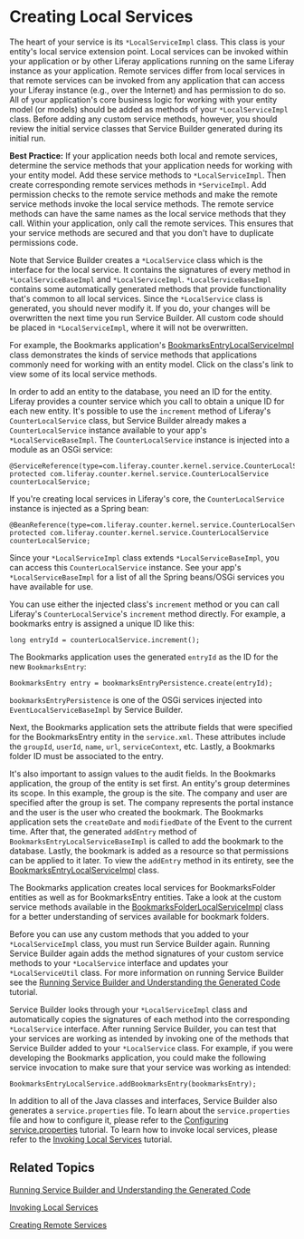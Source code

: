 # Creating Local Services

The heart of your service is its `*LocalServiceImpl` class. This class is your
entity's local service extension point. Local services can be invoked within
your application or by other Liferay applications running on the same Liferay
instance as your application. Remote services differ from local services in that
remote services can be invoked from any application that can access your Liferay
instance (e.g., over the Internet) and has permission to do so. All of your
application's core business logic for working with your entity model (or models)
should be added as methods of your `*LocalServiceImpl` class. Before adding any
custom service methods, however, you should review the initial service classes
that Service Builder generated during its initial run. 

<!--
This best practice also appears in creating-remote-services.markdown. If you
edit it, please update that location, as well.
-->

**Best Practice:** If your application needs both local and remote services,
determine the service methods that your application needs for working with your
entity model. Add these service methods to `*LocalServiceImpl`. Then create
corresponding remote services methods in `*ServiceImpl`. Add permission checks
to the remote service methods and make the remote service methods invoke the
local service methods. The remote service methods can have the same names as the
local service methods that they call. Within your application, only call the
remote services. This ensures that your service methods are secured and that you
don't have to duplicate permissions code.

Note that Service Builder creates a `*LocalService` class which is the interface
for the local service. It contains the signatures of every method in
`*LocalServiceBaseImpl` and `*LocalServiceImpl`. `*LocalServiceBaseImpl`
contains some automatically generated methods that provide functionality that's
common to all local services. Since the `*LocalService` class is generated, you
should never modify it. If you do, your changes will be overwritten the next
time you run Service Builder. All custom code should be placed in
`*LocalServiceImpl`, where it will not be overwritten.

For example, the Bookmarks application's
[BookmarksEntryLocalServiceImpl](https://github.com/liferay/liferay-portal/blob/master/modules/apps/collaboration/bookmarks/bookmarks-service/src/main/java/com/liferay/bookmarks/service/impl/BookmarksEntryLocalServiceImpl.java)
class demonstrates the kinds of service methods that applications commonly need
for working with an entity model. Click on the class's link to view some of its
local service methods.

In order to add an entity to the database, you need an ID for the entity.
Liferay provides a counter service which you call to obtain a unique ID for each
new entity. It's possible to use the `increment` method of Liferay's
`CounterLocalService` class, but Service Builder already makes a
`CounterLocalService` instance available to your app's `*LocalServiceBaseImpl`.
The `CounterLocalService` instance is injected into a module as an OSGi service:

    @ServiceReference(type=com.liferay.counter.kernel.service.CounterLocalService.class)
    protected com.liferay.counter.kernel.service.CounterLocalService counterLocalService;

If you're creating local services in Liferay's core, the `CounterLocalService`
instance is injected as a Spring bean:

    @BeanReference(type=com.liferay.counter.kernel.service.CounterLocalService.class)
    protected com.liferay.counter.kernel.service.CounterLocalService counterLocalService;

Since your `*LocalServiceImpl` class extends `*LocalServiceBaseImpl`, you can
access this `CounterLocalService` instance. See your app's
`*LocalServiceBaseImpl` for a list of all the Spring beans/OSGi services you
have available for use.

You can use either the injected class's `increment` method or you can call
Liferay's `CounterLocalService`'s `increment` method directly. For example, a
bookmarks entry is assigned a unique ID like this:

    long entryId = counterLocalService.increment();

The Bookmarks application uses the generated `entryId` as the ID for the new
`BookmarksEntry`:

    BookmarksEntry entry = bookmarksEntryPersistence.create(entryId);

`bookmarksEntryPersistence` is one of the OSGi services injected into
`EventLocalServiceBaseImpl` by Service Builder. 

Next, the Bookmarks application sets the attribute fields that were specified
for the BookmarksEntry entity in the `service.xml`. These attributes include the
`groupId`, `userId`, `name`, `url`, `serviceContext`, etc. Lastly, a Bookmarks
folder ID must be associated to the entry.

It's also important to assign values to the audit fields. In the Bookmarks
application, the group of the entity is set first. An entity's group determines
its scope. In this example, the group is the site. The company and user are
specified after the group is set. The company represents the portal instance and
the user is the user who created the bookmark. The Bookmarks application sets
the `createDate` and `modifiedDate` of the Event to the current time. After
that, the generated `addEntry` method of `BookmarksEntryLocalServiceBaseImpl` is
called to add the bookmark to the database. Lastly, the bookmark is added as a
resource so that permissions can be applied to it later. To view the `addEntry`
method in its entirety, see the
[BookmarksEntryLocalServiceImpl](https://github.com/liferay/liferay-portal/blob/master/modules/apps/collaboration/bookmarks/bookmarks-service/src/main/java/com/liferay/bookmarks/service/impl/BookmarksEntryLocalServiceImpl.java)
class. 
<!--For more information about adding resources, please see the
[Asset Enabling Custom Entities](/develop/learning-paths/mvc/-/knowledge_base/6-2/asset-enabling-custom-entities)
learning path. -->

The Bookmarks application creates local services for BookmarksFolder entities as
well as for BookmarksEntry entities. Take a look at the custom service methods
available in the
[BookmarksFolderLocalServiceImpl](https://github.com/liferay/liferay-portal/blob/master/modules/apps/collaboration/bookmarks/bookmarks-service/src/main/java/com/liferay/bookmarks/service/impl/BookmarksFolderLocalServiceImpl.java)
class for a better understanding of services available for bookmark folders.

Before you can use any custom methods that you added to your `*LocalServiceImpl`
class, you must run Service Builder again. Running Service Builder again adds
the method signatures of your custom service methods to your `*LocalService`
interface and updates your `*LocalServiceUtil` class. For more information on
running Service Builder see the
[Running Service Builder and Understanding the Generated Code](/develop/tutorials/-/knowledge_base/7-0/running-service-builder-and-understanding-the-generated-code)
tutorial.

Service Builder looks through your `*LocalServiceImpl` class and automatically
copies the signatures of each method into the corresponding `*LocalService`
interface. After running Service Builder, you can test that your services are
working as intended by invoking one of the methods that Service Builder added to
your `*LocalService` class. For example, if you were developing the
Bookmarks application, you could make the following service invocation to make
sure that your service was working as intended:

    BookmarksEntryLocalService.addBookmarksEntry(bookmarksEntry);

In addition to all of the Java classes and interfaces, Service Builder also
generates a `service.properties` file. To learn about the `service.properties`
file and how to configure it, please refer to the
[Configuring service.properties](/develop/tutorials/-/knowledge_base/7-0/configuring-service-properties)
tutorial. To learn how to invoke local services, please refer to the
[Invoking Local Services](/develop/tutorials/-/knowledge_base/7-0/invoking-local-services)
tutorial. 

## Related Topics

[Running Service Builder and Understanding the Generated Code](/develop/tutorials/-/knowledge_base/7-0/running-service-builder-and-understanding-the-generated-code)

[Invoking Local Services](/develop/tutorials/-/knowledge_base/7-0/invoking-local-services)

[Creating Remote Services](/develop/tutorials/-/knowledge_base/7-0/creating-remote-services)

